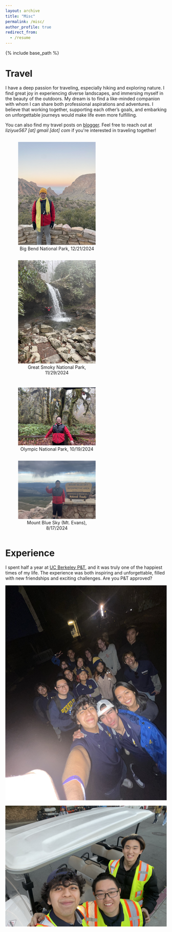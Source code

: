 ```yaml
---
layout: archive
title: "Misc"
permalink: /misc/
author_profile: true
redirect_from:
  - /resume
---
```


{% include base_path %}


Travel
======

I have a deep passion for traveling, especially hiking and exploring nature. I find great joy in experiencing diverse landscapes, and immersing myself in the beauty of the outdoors. My dream is to find a like-minded companion with whom I can share both professional aspirations and adventures. I believe that working together, supporting each other’s goals, and embarking on unforgettable journeys would make life even more fulfilling.

You can also find my travel posts on [blogger](https://liziyue17.blogspot.com/). Feel free to reach out at *liziyue567 [at] gmail [dot] com* if you're interested in traveling together!

<!-- * Big bend national park, 12/21/2024

![Big bend national park](/images/travel/big_bend.jpg)

* Great smoky national park, 11/29/2024

![Great smoky national park](/images/travel/great_smoky.jpg)

* Olympic national park, 10/19/2024

![Olympic national park](/images/travel/olympic_np.jpg)

* Mount Blue Sky (Mt. Evans), 8/17/2024

![Mount Blue Sky](/images/travel/colorado.jpg) -->

<div style="display: flex; justify-content: space-between; flex-wrap: wrap;">

  <figure style="width: 48%; text-align: center;">
    <img src="/images/travel/big_bend.jpg" alt="Big Bend National Park" style="width: 100%;">
    <figcaption>Big Bend National Park, 12/21/2024</figcaption>
  </figure>

  <figure style="width: 48%; text-align: center;">
    <img src="/images/travel/great_smoky.jpg" alt="Great Smoky National Park" style="width: 100%;">
    <figcaption>Great Smoky National Park, 11/29/2024</figcaption>
  </figure>

</div>

<div style="display: flex; justify-content: space-between; flex-wrap: wrap; margin-top: 10px;">

  <figure style="width: 48%; text-align: center;">
    <img src="/images/travel/olympic_np.jpg" alt="Olympic National Park" style="width: 100%;">
    <figcaption>Olympic National Park, 10/19/2024</figcaption>
  </figure>

  <figure style="width: 48%; text-align: center;">
    <img src="/images/travel/colorado.jpg" alt="Mount Blue Sky" style="width: 100%;">
    <figcaption>Mount Blue Sky (Mt. Evans), 8/17/2024</figcaption>
  </figure>

</div>





Experience
======

I spent half a year at [UC Berkeley P&T](https://pt.berkeley.edu/home), and it was truly one of the happiest times of my life. The experience was both inspiring and unforgettable, filled with new friendships and exciting challenges. Are you P&T approved?

![P&T1](/images/travel/p_t_together.jpg)

![P&T2](/images/travel/p_t_3.jpg)



